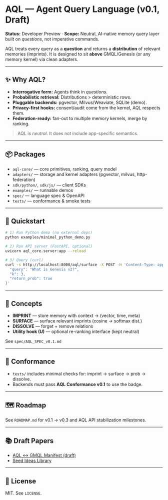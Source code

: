 # AQL — Agent Query Language (v0.1, Draft)
**Status:** Developer Preview · **Scope:** Neutral, AI-native memory query layer built on *questions*, not imperative commands.

AQL treats every query as a **question** and returns a **distribution** of relevant memories (imprints). It is designed to sit **above** GMQL/Genesis (or any memory kernel) via clean adapters.

---

## ✨ Why AQL?
- **Interrogative form:** Agents think in *questions*.
- **Probabilistic retrieval:** Distributions > deterministic rows.
- **Pluggable backends:** pgvector, Milvus/Weaviate, SQLite (demo).
- **Privacy-first hooks:** consent/audit come from the kernel, AQL respects them.
- **Federation-ready:** fan-out to multiple memory kernels, merge by ranking.

> AQL is *neutral*. It does not include app-specific semantics.

---

## 📦 Packages
- `aql-core/` — core primitives, ranking, query model
- `adapters/` — storage and kernel adapters (pgvector, milvus, http-federation)
- `sdk/python/`, `sdk/js/` — client SDKs
- `examples/` — runnable demos
- `spec/` — language spec & OpenAPI
- `tests/` — conformance & smoke tests

---

## 🚀 Quickstart
```bash
# 1) Run Python demo (no external deps)
python examples/minimal_python_demo.py

# 2) Run API server (FastAPI, optional)
uvicorn aql_core.server:app --reload

# 3) Query (curl)
curl -s http://localhost:8000/aql/surface -X POST -H 'Content-Type: application/json' -d '{
  "query": "What is Genesis v2?",
  "k": 3,
  "return_prob": true
}'
```

---

## 🧠 Concepts
- **IMPRINT** — store memory with context → (vector, time, meta)
- **SURFACE** — surface relevant imprints (cosine → softmax dist.)
- **DISSOLVE** — forget + remove relations
- **Utility hook (U)** — optional re-ranking interface (kept neutral)

See `spec/AQL_SPEC_v0.1.md`

---

## 🧪 Conformance
- `tests/` includes minimal checks for: imprint → surface → prob → dissolve.
- Backends must pass **AQL Conformance v0.1** to use the badge.

---

## 🗺️ Roadmap
See `ROADMAP.md` for v0.1 → v0.3 and AQL API stabilization milestones.

---

## 📚 Draft Papers
- [AQL ↔ GMQL Manifest (draft)](./AQL_GMQL_Manifest_Draft.pdf)
- [Seed Ideas Library](./Seed_Ideas_Library.pdf)

---

## 📜 License
MIT. See `LICENSE`.
